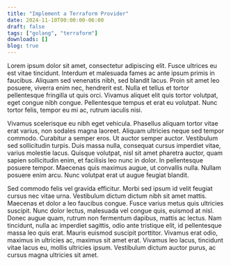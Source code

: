 ```yaml
---
title: "Implement a Terraform Provider"
date: 2024-11-10T00:00:00-06:00
draft: false
tags: ["golang", "terraform"]
downloads: []
blog: true
---
```


Lorem ipsum dolor sit amet, consectetur adipiscing elit. Fusce ultrices eu est vitae tincidunt. Interdum et malesuada fames ac ante ipsum primis in faucibus. Aliquam sed venenatis nibh, sed blandit lacus. Proin sit amet leo posuere, viverra enim nec, hendrerit est. Nulla et tellus et tortor pellentesque fringilla ut quis orci. Vivamus aliquet elit quis tortor volutpat, eget congue nibh congue. Pellentesque tempus et erat eu volutpat. Nunc tortor felis, tempor eu mi ac, rutrum iaculis nisi.

Vivamus scelerisque eu nibh eget vehicula. Phasellus aliquam tortor vitae erat varius, non sodales magna laoreet. Aliquam ultricies neque sed tempor commodo. Curabitur a semper eros. Ut auctor semper auctor. Vestibulum sed sollicitudin turpis. Duis massa nulla, consequat cursus imperdiet vitae, varius molestie lacus. Quisque volutpat, nisl sit amet pharetra auctor, quam sapien sollicitudin enim, et facilisis leo nunc in dolor. In pellentesque posuere tempor. Maecenas quis maximus augue, ut convallis nulla. Nullam posuere enim arcu. Nunc volutpat erat ut augue feugiat blandit.

Sed commodo felis vel gravida efficitur. Morbi sed ipsum id velit feugiat cursus nec vitae urna. Vestibulum dictum dictum nibh sit amet mattis. Maecenas et dolor a leo faucibus congue. Fusce varius metus quis ultricies suscipit. Nunc dolor lectus, malesuada vel congue quis, euismod at nisl. Donec augue quam, rutrum non fermentum dapibus, mattis ac lectus. Nam tincidunt, nulla ac imperdiet sagittis, odio ante tristique elit, id pellentesque massa leo quis erat. Mauris euismod suscipit porttitor. Vivamus erat odio, maximus in ultricies ac, maximus sit amet erat. Vivamus leo lacus, tincidunt vitae lacus eu, mollis ultricies ipsum. Vestibulum dictum auctor purus, ac cursus magna ultricies sit amet.
